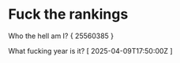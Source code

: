 # Fuck the rankings

Who the hell am I?
{ 25560385 }

What fucking year is it?
[ 2025-04-09T17:50:00Z ]
